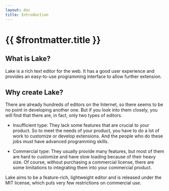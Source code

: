 ```yaml
---
layout: doc
title: Introduction
---
```


# {{ $frontmatter.title }}

## What is Lake?

Lake is a rich text editor for the web. It has a good user experience and provides an easy-to-use programming interface to allow further extension.

## Why create Lake?

There are already hundreds of editors on the Internet, so there seems to be no point in developing another one. But if you look into them closely, you will find that there are, in fact, only two types of editors.

* Insufficient type: They lack some features that are crucial to your product. So to meet the needs of your product, you have to do a lot of work to customize or develop extensions. And the people who do these jobs must have advanced programming skills.

* Commercial type: They usually provide many features, but most of them are hard to customize and have slow loading because of their heavy size. Of course, without purchasing a commercial license, there are some limitations to integrating them into your commercial product.

Lake aims to be a feature-rich, lightweight editor and is released under the MIT license, which puts very few restrictions on commercial use.
